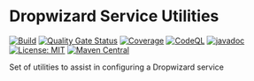 # Dropwizard Service Utilities
[![Build](https://github.com/kiwiproject/dropwizard-service-utilities/workflows/build/badge.svg)](https://github.com/kiwiproject/dropwizard-service-utilities/actions?query=workflow%3Abuild)
[![Quality Gate Status](https://sonarcloud.io/api/project_badges/measure?project=kiwiproject_dropwizard-service-utilities&metric=alert_status)](https://sonarcloud.io/dashboard?id=kiwiproject_dropwizard-service-utilities)
[![Coverage](https://sonarcloud.io/api/project_badges/measure?project=kiwiproject_dropwizard-service-utilities&metric=coverage)](https://sonarcloud.io/dashboard?id=kiwiproject_dropwizard-service-utilities)
[![CodeQL](https://github.com/kiwiproject/dropwizard-service-utilities/actions/workflows/codeql.yml/badge.svg)](https://github.com/kiwiproject/dropwizard-service-utilities/actions/workflows/codeql.yml)
[![javadoc](https://javadoc.io/badge2/org.kiwiproject/dropwizard-service-utilities/javadoc.svg)](https://javadoc.io/doc/org.kiwiproject/dropwizard-service-utilities)
[![License: MIT](https://img.shields.io/badge/License-MIT-blue.svg)](https://opensource.org/licenses/MIT)
[![Maven Central](https://img.shields.io/maven-central/v/org.kiwiproject/dropwizard-service-utilities)](https://central.sonatype.com/artifact/org.kiwiproject/dropwizard-service-utilities/)

Set of utilities to assist in configuring a Dropwizard service
